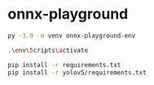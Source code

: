 # onnx-playground

```bash
py -3.9 -m venv onnx-playground-env

.\env\Scripts\activate

pip install -r requirements.txt
pip install -r yolov5/requirements.txt

```
